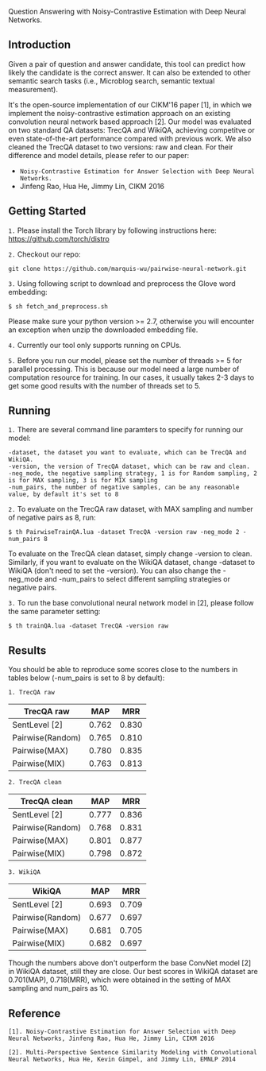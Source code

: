 Question Answering with Noisy-Contrastive Estimation with Deep Neural Networks.

Introduction
-------------
Given a pair of question and answer candidate, this tool can predict how likely the candidate is the correct answer. It can also be extended to other semantic search tasks (i.e., Microblog search, semantic textual measurement).

It's the open-source implementation of our CIKM'16 paper [1], in which we implement the noisy-contrastive estimation approach on an existing convolution neural network based approach [2]. Our model was evaluated on two standard QA datasets: TrecQA and WikiQA, achieving competitve or even state-of-the-art performance compared with previous work. We also cleaned the TrecQA dataset to two versions: raw and clean. For their difference and model details, please refer to our paper:
- ``Noisy-Contrastive Estimation for Answer Selection with Deep Neural Networks.``
- Jinfeng Rao, Hua He, Jimmy Lin, CIKM 2016

Getting Started
-----------
``1.`` Please install the Torch library by following instructions here: https://github.com/torch/distro

``2.`` Checkout our repo:
```
git clone https://github.com/marquis-wu/pairwise-neural-network.git
```

``3.`` Using following script to download and preprocess the Glove word embedding:
```
$ sh fetch_and_preprocess.sh
``` 
Please make sure your python version >= 2.7, otherwise you will encounter an exception when unzip the downloaded embedding file.

``4.`` Currently our tool only supports running on CPUs. 

``5.`` Before you run our model, please set the number of threads >= 5 for parallel processing. This is because our model need a large number of computation resource for training. In our cases, it usually takes 2-3 days to get some good results with the number of threads set to 5.

Running
--------
``1.`` There are several command line paramters to specify for running our model:
```
-dataset, the dataset you want to evaluate, which can be TrecQA and WikiQA. 
-version, the version of TrecQA dataset, which can be raw and clean. 
-neg_mode, the negative sampling strategy, 1 is for Random sampling, 2 is for MAX sampling, 3 is for MIX sampling 
-num_pairs, the number of negative samples, can be any reasonable value, by default it's set to 8
```

``2.`` To evaluate on the TrecQA raw dataset, with MAX sampling and number of negative pairs as 8, run:
```
$ th PairwiseTrainQA.lua -dataset TrecQA -version raw -neg_mode 2 -num_pairs 8
```
To evaluate on the TrecQA clean dataset, simply change -version to clean.
Similarly, if you want to evaluate on the WikiQA dataset, change -dataset to WikiQA (don't need to set the -version).
You can also change the -neg_mode and -num_pairs to select different sampling strategies or negative pairs.

``3.`` To run the base convolutional neural network model in [2], please follow the same parameter setting:
```
$ th trainQA.lua -dataset TrecQA -version raw
```

Results
-------
You should be able to reproduce some scores close to the numbers in tables below (-num_pairs is set to 8 by default):

``1. TrecQA raw`` 

TrecQA raw       |  MAP   |  MRR
-----------------|--------|------
SentLevel [2]    | 0.762  | 0.830
Pairwise(Random) | 0.765  | 0.810
Pairwise(MAX)    | 0.780  | 0.835
Pairwise(MIX)    | 0.763  | 0.813

``2. TrecQA clean`` 

TrecQA clean     |  MAP   |  MRR
-----------------|--------|------
SentLevel [2]    | 0.777  | 0.836
Pairwise(Random) | 0.768  | 0.831
Pairwise(MAX)    | 0.801  | 0.877
Pairwise(MIX)    | 0.798  | 0.872

``3. WikiQA`` 

WikiQA           |  MAP   |  MRR
-----------------|--------|------
SentLevel [2]    | 0.693  | 0.709
Pairwise(Random) | 0.677  | 0.697
Pairwise(MAX)    | 0.681  | 0.705
Pairwise(MIX)    | 0.682  | 0.697
Though the numbers above don't outperform the base ConvNet model [2] in WikiQA dataset, still they are close. Our best scores in WikiQA dataset are 0.701(MAP), 0.718(MRR), which were obtained in the setting of MAX sampling and num_pairs as 10.

Reference
--------
``[1]. Noisy-Contrastive Estimation for Answer Selection with Deep Neural Networks, Jinfeng Rao, Hua He, Jimmy Lin, CIKM 2016`` 

``[2]. Multi-Perspective Sentence Similarity Modeling with Convolutional Neural Networks, Hua He, Kevin Gimpel, and Jimmy Lin, EMNLP 2014`` 
